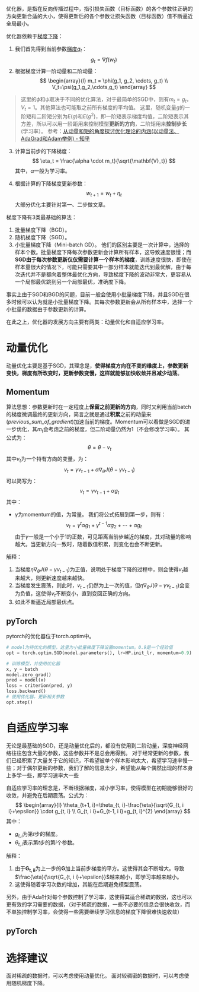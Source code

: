 优化器，是指在反向传播过程中，指引损失函数（目标函数）的各个参数往正确的方向更新合适的大小，使得更新后的各个参数让损失函数（目标函数）值不断逼近全局最小。

优化器依赖于[梯度下降](梯度下降.md)：
1. 我们首先得到当前参数[梯度](梯度.md)$g_t$：
$$
g_t = \nabla f(w_t)
$$
2. 根据梯度计算一阶动量和二阶动量：
$$
\begin{array}{l}
m_t = \phi(g_1, g_2, \cdots, g_t) \\
V_t=\psi(g_1,g_2,\cdots,g_t)
\end{array}
$$
> 这里的$\phi$和$\psi$取决于不同的优化算法，对于最简单的SGD中，则有$m_t = g_t$，$V_t=1$。其他算法也可能取之前所有梯度的平均值。
> 这里，随机变量$g$的一阶矩和二阶矩分别为$E(g)$和$E(g^2)$，即一阶矩表示梯度均值，二阶矩表示其方差，所以可以用一阶距用来控制模型**更新的方向**，二阶矩用来**控制步长**(学习率）。
> 参考：[从动量和矩的角度探讨优化理论的内涵(以动量法、AdaGrad和Adam举例) - 知乎](https://zhuanlan.zhihu.com/p/256393726)

3. 计算当前步的下降梯度：
$$
\eta_t = \frac{\alpha \cdot m_t}{\sqrt{\mathbf{V}_t}}
$$
其中，$\alpha$一般为学习率。

4. 根据计算的下降梯度更新参数：
$$
w_{t+1} = w_t + \eta_{t}
$$
大部分优化主要针对第一、二步做文章。

梯度下降有3类最基础的算法：
1. 批量梯度下降（BGD）。
2. 随机梯度下降（SGD）。
3. 小批量梯度下降（Mini-batch GD）。
他们的区别主要是一次计算中，选择的样本个数。批量梯度下降每次参数更新会计算所有样本，这导致速度很慢；而**SGD由于每次参数更新仅仅需要计算一个样本的梯度**，训练速度很快，即使在样本量很大的情况下，可能只需要其中一部分样本就能迭代到最优解，由于每次迭代并不是都向着整体最优化方向，导致梯度下降的波动非常大，更容易从一个局部最优跳到另一个局部最优，准确度下降。

事实上由于SGD和BGD的问题，目前一般会使用小批量梯度下降，并且SGD在很多时候可以认为就是小批量梯度下降。其每次参数更新会从所有样本中，选择一个小批量的数据由于参数更新的计算。

在此之上，优化器的发展方向主要有两类：动量优化和自适应学习率。
# 动量优化
动量优化主要是基于SGD，其理念是，**使得梯度方向在不变的维度上，参数更新变快，梯度有所改变时，更新参数变慢，这样就能够加快收敛并且减少动荡**。
## Momentum
算法思想：参数更新时在一定程度上**保留之前更新的方向**，同时又利用当前batch的梯度微调最终的更新方向，简言之就是通过**积累**之前的动量来(_previous_sum_of_gradient_)加速当前的梯度。Momentum可以看做是SGD的进一步优化，其$m_t$会考虑之前的梯度，但二阶动量仍然为1（不会修改学习率）。
其公式为：
$$
\theta = \theta - v_t
$$
其中$v_t$为一个持有方向的变量，为：
$$
v_{t}=\gamma v_{t-1}+\alpha \nabla_{\theta} J\left(\theta-\gamma v_{t-1}\right)
$$
可以简写为：
$$
v_t=\gamma v_{t-1}+\alpha g_t
$$
其中：
- $\gamma$为momentum的值，为常量。
我们将公式拓展到第一步，则有：
$$
v_t = \gamma^t \alpha g_1 + \gamma^{t-1} \alpha g_2 + \cdots + \alpha g_t
$$
由于$\gamma$一般是一个小于1的正数，可见距离当前步越近的梯度，其对动量的影响越大。当更新方向一致时，随着数值积累，则变化也会不断更新。

解释：
1. 当梯度$\eta \nabla_{\theta} J\left(\theta-\gamma v_{t-1}\right)$为正值，说明处于梯度下降的过程中，则会使得$v_t$越来越大，则更新速度越来越快。
2. 当梯度发生震荡，则此时，$v_{t-1}$仍然为上一次的值，但$\eta \nabla_{\theta} J\left(\theta-\gamma v_{t-1}\right)$会变为负值，这使得$v_t$不断变小，直到变回正确的方向。
3. 如此不断逼近局部最优点。

## pyTorch
pytorch的优化器位于torch.optim中。
```python
# model为待优化的模型，这里为小批量梯度下降设置momentum。0.9是一个经验值
opt = torch.optim.SGD(model.parameters(), lr=HP.init_lr, momentum=0.9)

# 训练模型，并使用优化器
x, y = batch
model.zero_grad()
pred = model(x)
loss = criterion(pred, y)
loss.backward()
# 使用优化器，更新相关参数
opt.step()
```

# 自适应学习率
无论是最基础的SGD，还是动量优化后的，都没有使用到二阶动量，深度神经网络往往包含大量的参数，这些参数并不是总会用得到。
对于经常更新的参数，我们已经积累了大量关于它的知识，不希望被单个样本影响太大，希望学习速率慢一些；对于偶尔更新的参数，我们了解的信息太少，希望能从每个偶然出现的样本身上多学一些，即学习速率大一些

自适应学习率的理念是，不断根据梯度，减小学习率，使得模型在初期能够很好的收敛，并避免在后期震荡。公式为：
$$
\begin{array}{l}
\theta_{t+1, i}=\theta_{t, i}-\frac{\eta}{\sqrt{G_{t, i i}+\epsilon}} \cdot g_{t, i} \\
G_{t, i i}=G_{t-1, i i}+g_{t, i}^{2}
\end{array}
$$
其中：
- $g_{t,i}$为第$t$步的梯度。
- $\theta_{t,i}$表示第$t$步的第$i$个参数。

解释：
1. 由于$\mathbf{G_{t,ii}}$为上一步的$\mathbf{G}$加上当前步梯度的平方。这使得其会不断增大。导致$\frac{\eta}{\sqrt{G_{t, i i}+\epsilon}}$越来越小，即学习率越来越小。
2. 这使得随着学习次数的增加，其能在后期避免模型震荡。

另外，由于Ada针对每个参数控制了学习率，这使得其适合稀疏的数据，这也可以更有效的学习需要的数据，（对于稀疏的数据，一些不必要的信息会很快收敛，而不单独控制学习率，会使得一些需要继续学习信息的梯度下降很难快速收敛）

## pyTorch

# 选择建议
面对稀疏的数据时，可以考虑使用动量优化。
面对较稠密的数据时，可以考虑使用随机梯度下降。